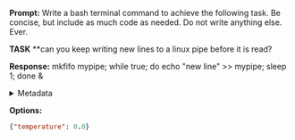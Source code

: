**Prompt:**
Write a bash terminal command to achieve the following task.
Be concise, but include as much code as needed. Do not write anything else. Ever.

**TASK**
**can you keep writing new lines to a linux pipe before it is read?


**Response:**
mkfifo mypipe; while true; do echo "new line" >> mypipe; sleep 1; done &

<details><summary>Metadata</summary>

- Duration: 1372 ms
- Datetime: 2024-01-09T10:51:33.331151
- Model: gpt-4-1106-preview

</details>

**Options:**
```json
{"temperature": 0.0}
```

